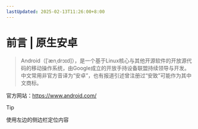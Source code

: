 ```yaml
---
lastUpdated: 2025-02-13T11:26:00+8:00
---
```


# 前言 | 原生安卓

> Android（[ˈænˌdrɔɪd]），是一个基于Linux核心与其他开源软件的开放源代码的移动操作系统，由Google成立的开放手持设备联盟持续领导与开发。中文常用非官方音译为“安卓”，也有报道引述曾注册过“安致”可能作为其中文商标。

官方网站：<https://www.android.com/>

> [!TIP]
> 使用左边的侧边栏定位内容
